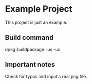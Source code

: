 # Example Project

This project is just an example.

## Build command

dpkg-buildpackage -us -uc

## Important notes

Check for typos and input a real png file.